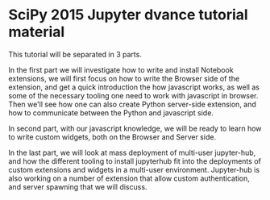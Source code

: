 # SciPy 2015 Jupyter dvance tutorial material

This tutorial will be separated in 3 parts.

In the first part we will investigate how to write and install Notebook
extensions, we will first focus on how to write the Browser side of the
extension, and get a quick introduction the how javascript works, as well as
some of the necessary tooling one need to work with javascript in browser.
Then we'll see how one can also create Python server-side extension, and how
to communicate between the Python and javascript side.

In second part, with our javascript knowledge, we will be ready to learn how to
write custom widgets, both on the Browser and Server side.
<more input from jon>

In the last part, we will look at mass deployment of multi-user jupyter-hub,
and how the different tooling to install jupyterhub fit into the deployments of
custom extensions and widgets in a multi-user environment. Jupyter-hub is also
working on a number of extension that allow custom authentication, and server
spawning that we will discuss.

